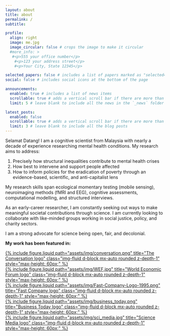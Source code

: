 ```yaml
---
layout: about
title: about
permalink: /
subtitle: 

profile:
  align: right
  image: me.jpg
  image_circular: false # crops the image to make it circular
  #more_info: >
   #<p>555 your office number</p>
    #<p>123 your address street</p>
    #<p>Your City, State 12345</p>

selected_papers: false # includes a list of papers marked as "selected={true}"
social: false # includes social icons at the bottom of the page

announcements:
  enabled: true # includes a list of news items
  scrollable: true # adds a vertical scroll bar if there are more than 3 news items
  limit: 5 # leave blank to include all the news in the `_news` folder

latest_posts:
  enabled: false
  scrollable: true # adds a vertical scroll bar if there are more than 3 new posts items
  limit: 3 # leave blank to include all the blog posts
---
```

Selamat Datang! I am a cognitive scientist from Malaysia with nearly a decade of experience researching mental health conditions. My research aims to address: 

<ol>
  <li>Precisely how structural inequalities contribute to mental health crises</li>
  <li>How best to intervene and support people affected</li>
  <li>How to inform policies for the eradication of poverty through an evidence-based, scientific, and anti-capitalist lens</li>
</ol>

My research skills span ecological momentary testing (mobile sensing), neuroimaging methods (fMRI and EEG), cognitive assessments, computational modelling, and structured interviews.

As an early-career researcher, I am constantly seeking out ways to make meaningful societal contributions through science. I am currently looking to collaborate with like-minded groups working in social justice, policy, and charity sectors.

I am a strong advocate for science being open, fair, and decolonial.

<b>My work has been featured in:</b>

<div class="row justify-content-sm-center">

  <div class="col-sm-2 mt-3 mt-md-0">
    <a href="https://theconversation.com/how-uncertainty-can-impair-our-ability-to-make-rational-decisions-new-research-172525" target="_blank" rel="noopener noreferrer">
      {% include figure.liquid path="assets/img/conversation.png" title="The Conversation logo" class="img-fluid d-block mx-auto rounded z-depth-1" style="max-height: 60px;" %}
    </a>
  </div>

  <div class="col-sm-2 mt-3 mt-md-0">
    <a href="https://www.weforum.org/stories/2021/12/covid-19-decision-making-science-cognitive/" target="_blank" rel="noopener noreferrer">
      {% include figure.liquid path="assets/img/WEF.jpg" title="World Economic Forum logo" class="img-fluid d-block mx-auto rounded z-depth-1" style="max-height: 60px;" %}
    </a>
  </div>

  <div class="col-sm-2 mt-3 mt-md-0">
    <a href="https://www.fastcompany.com/90717376/how-to-make-tough-decisions-when-things-feel-especially-uncertain" target="_blank" rel="noopener noreferrer">
      {% include figure.liquid path="assets/img/Fast-Company-Logo-1995.png" title="Fast Company logo" class="img-fluid d-block mx-auto rounded z-depth-1" style="max-height: 60px;" %}
    </a>
  </div>

  <div class="col-sm-2 mt-3 mt-md-0">
    <a href="https://www.businesstoday.com.my/2025/01/17/malaysian-study-links-slow-decision-making-to-advanced-brain-ageing/" target="_blank" rel="noopener noreferrer">
      {% include figure.liquid path="assets/img/business_today.png" title="Business Today logo" class="img-fluid d-block mx-auto rounded z-depth-1" style="max-height: 60px;" %}
    </a>
  </div>

  <div class="col-sm-2 mt-3 mt-md-0">
    <a href="https://sciencemediacentremalaysia.com/research-insider/2020/05/research-insider-researching-the-impact-of-ocd-on-learning-and-decision-making/" target="_blank" rel="noopener noreferrer">
      {% include figure.liquid path="assets/img/sci_media.jpg" title="Science Media logo" class="img-fluid d-block mx-auto rounded z-depth-1" style="max-height: 60px;" %}
    </a>
  </div>

</div>

